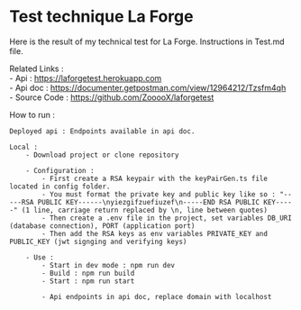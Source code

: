 # Test technique La Forge

Here is the result of my technical test for La Forge. Instructions in Test.md file.

Related Links :  
    - Api :  https://laforgetest.herokuapp.com  
    - Api doc : https://documenter.getpostman.com/view/12964212/Tzsfm4qh  
    - Source Code : https://github.com/ZooooX/laforgetest


How to run :

    Deployed api : Endpoints available in api doc.  

    Local :  
        - Download project or clone repository  

        - Configuration :
            - First create a RSA keypair with the keyPairGen.ts file located in config folder.  
            - You must format the private key and public key like so : "-----RSA PUBLIC KEY------\nyiezgifzuefiuzef\n-----END RSA PUBLIC KEY-----" (1 line, carriage return replaced by \n, line between quotes)  
            - Then create a .env file in the project, set variables DB_URI (database connection), PORT (application port)  
            - Then add the RSA keys as env variables PRIVATE_KEY and PUBLIC_KEY (jwt signging and verifying keys)  

        - Use :  
            - Start in dev mode : npm run dev  
            - Build : npm run build  
            - Start : npm run start  

            - Api endpoints in api doc, replace domain with localhost    